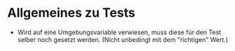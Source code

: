 # Allgemeines zu Tests

* Wird auf eine Umgebungsvariable verwiesen, muss diese für den Test selber noch gesetzt werden. (Nicht unbedingt mit dem "richtigen" Wert.)